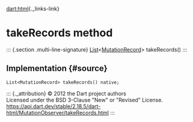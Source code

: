 [dart:html](../../dart-html/dart-html-library){._links-link}

takeRecords method
==================

::: {.section .multi-line-signature}
[List](../../dart-core/list-class)\<[MutationRecord](../mutationrecord-class)\>
takeRecords()
:::

Implementation {#source}
--------------

``` {.language-dart data-language="dart"}
List<MutationRecord> takeRecords() native;
```

::: {._attribution}
© 2012 the Dart project authors\
Licensed under the BSD 3-Clause \"New\" or \"Revised\" License.\
<https://api.dart.dev/stable/2.18.5/dart-html/MutationObserver/takeRecords.html>
:::
